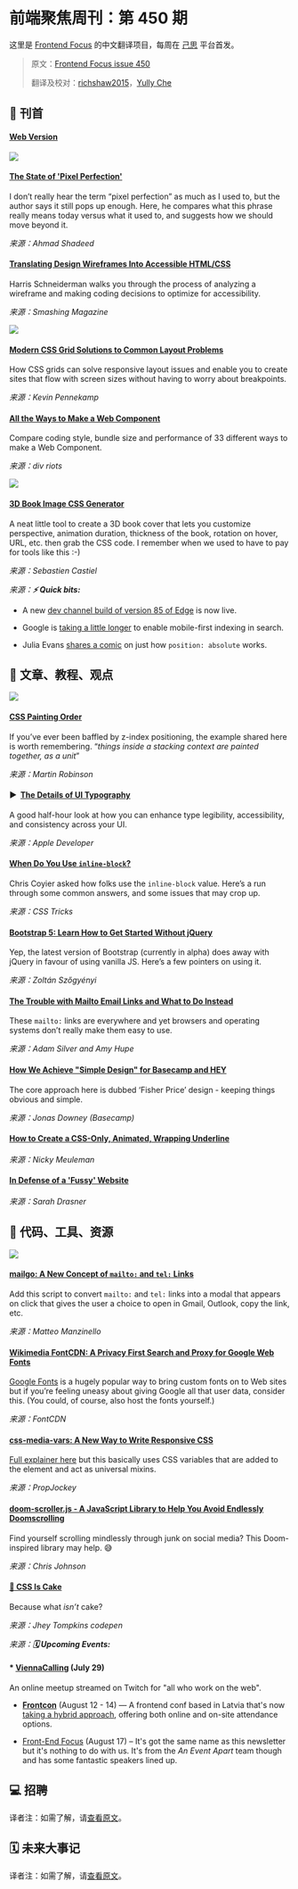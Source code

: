 # 前端聚焦周刊：第 450 期

这里是 [Frontend Focus](https://frontendfoc.us/latest) 的中文翻译项目，每周在 [己思](https://ohmyrss.com/?fef) 平台首发。

> 原文：[Frontend Focus issue 450](https://frontendfoc.us/issues/450)
> 
> 翻译及校对：[richshaw2015](https://github.com/richshaw2015)，[Yully Che](https://github.com/chechebecomestrong)

## 🚀 刊首

#### [Web Version](https://frontendfoc.us/link/92202/rss)

[![](https://res.cloudinary.com/cpress/image/upload/w_1280,e_sharpen:60/v1595420717/pc6cfsrfbfaawi4uddep.jpg)](https://frontendfoc.us/link/92203/rss)

#### [The State of 'Pixel Perfection'](https://frontendfoc.us/link/92203/rss "ishadeed.com")

I don’t really hear the term “pixel perfection” as much as I used to, but the author says it still pops up enough. Here, he compares what this phrase really means today versus what it used to, and suggests how we should move beyond it.

*来源：Ahmad Shadeed*

#### [Translating Design Wireframes Into Accessible HTML/CSS](https://frontendfoc.us/link/92204/rss "www.smashingmagazine.com")

Harris Schneiderman walks you through the process of analyzing a wireframe and making coding decisions to optimize for accessibility.

*来源：Smashing Magazine*

[![](https://copm.s3.amazonaws.com/a4c9d2c7.jpg)](https://frontendfoc.us/link/92205/rss)

#### [Modern CSS Grid Solutions to Common Layout Problems](https://frontendfoc.us/link/92206/rss "vycke.dev")

How CSS grids can solve responsive layout issues and enable you to create sites that flow with screen sizes without having to worry about breakpoints.

*来源：Kevin Pennekamp*

#### [All the Ways to Make a Web Component](https://frontendfoc.us/link/92207/rss "webcomponents.dev")

Compare coding style, bundle size and performance of 33 different ways to make a Web Component.

*来源：div riots*

[![](https://res.cloudinary.com/cpress/image/upload/w_1280,e_sharpen:60/v1595426328/dafyt9ge7vuqit6fbyid.png)](https://frontendfoc.us/link/92235/rss)

#### [3D Book Image CSS Generator](https://frontendfoc.us/link/92235/rss "3d-book-css.netlify.app")

A neat little tool to create a 3D book cover that lets you customize perspective, animation duration, thickness of the book, rotation on hover, URL, etc. then grab the CSS code. I remember when we used to have to pay for tools like this :-)

*来源：Sebastien Castiel*

*来源：**⚡️ Quick bits:***

*   A new [dev channel build of version 85 of Edge](https://frontendfoc.us/link/92208/rss) is now live.

*   Google is [taking a little longer](https://frontendfoc.us/link/92209/rss) to enable mobile-first indexing in search.

*   Julia Evans [shares a comic](https://frontendfoc.us/link/92210/rss) on just how `position: absolute` works.

## 📙 文章、教程、观点

[![](https://res.cloudinary.com/cpress/image/upload/w_1280,e_sharpen:60/v1595426482/lripqomkydwktkms1nmy.png)](https://frontendfoc.us/link/92214/rss)

#### [CSS Painting Order](https://frontendfoc.us/link/92214/rss "abandonedwig.info")

If you’ve ever been baffled by z-index positioning, the example shared here is worth remembering. “_things inside a stacking context are painted together, as a unit_”

*来源：Martin Robinson*

#### ▶  [The Details of UI Typography](https://frontendfoc.us/link/92215/rss "developer.apple.com")

A good half-hour look at how you can enhance type legibility, accessibility, and consistency across your UI.

*来源：Apple Developer*

#### [When Do You Use `inline-block`?](https://frontendfoc.us/link/92217/rss "css-tricks.com")

Chris Coyier asked how folks use the `inline-block` value. Here’s a run through some common answers, and some issues that may crop up.

*来源：CSS Tricks*

#### [Bootstrap 5: Learn How to Get Started Without jQuery](https://frontendfoc.us/link/92218/rss "themesberg.com")

Yep, the latest version of Bootstrap (currently in alpha) does away with jQuery in favour of using vanilla JS. Here’s a few pointers on using it.

*来源：Zoltán Szőgyényi*

#### [The Trouble with Mailto Email Links and What to Do Instead](https://frontendfoc.us/link/92219/rss "adamsilver.io")

These `mailto:` links are everywhere and yet browsers and operating systems don’t really make them easy to use.

*来源：Adam Silver and Amy Hupe*

#### [How We Achieve "Simple Design" for Basecamp and HEY](https://frontendfoc.us/link/92220/rss "m.signalvnoise.com")

The core approach here is dubbed ‘Fisher Price’ design - keeping things obvious and simple.

*来源：Jonas Downey (Basecamp)*

#### [How to Create a CSS-Only, Animated, Wrapping Underline](https://frontendfoc.us/link/92221/rss "nickymeuleman.netlify.app")

*来源：Nicky Meuleman*

#### [In Defense of a 'Fussy' Website](https://frontendfoc.us/link/92222/rss "css-tricks.com")

*来源：Sarah Drasner*

## 🔧 代码、工具、资源

[![](https://res.cloudinary.com/cpress/image/upload/w_1280,e_sharpen:60/v1595426098/hagubcyriitzc3x2cbbs.png)](https://frontendfoc.us/link/92228/rss)

#### [mailgo: A New Concept of `mailto:` and `tel:` Links](https://frontendfoc.us/link/92228/rss "mailgo.dev")

Add this script to convert `mailto:` and `tel:` links into a modal that appears on click that gives the user a choice to open in Gmail, Outlook, copy the link, etc.

*来源：Matteo Manzinello*

#### [Wikimedia FontCDN: A Privacy First Search and Proxy for Google Web Fonts](https://frontendfoc.us/link/92225/rss "fontcdn.toolforge.org")

[Google Fonts](https://frontendfoc.us/link/92226/rss) is a hugely popular way to bring custom fonts on to Web sites but if you’re feeling uneasy about giving Google all that user data, consider this. (You could, of course, also host the fonts yourself.)

*来源：FontCDN*

#### [css-media-vars: A New Way to Write Responsive CSS](https://frontendfoc.us/link/92223/rss "github.com")

[Full explainer here](https://frontendfoc.us/link/92224/rss) but this basically uses CSS variables that are added to the <html> element and act as universal mixins.

*来源：PropJockey*

#### [doom-scroller.js - A JavaScript Library to Help You Avoid Endlessly Doomscrolling](https://frontendfoc.us/link/92229/rss "defaced.dev")

Find yourself scrolling mindlessly through junk on social media? This Doom-inspired library may help. 😅

*来源：Chris Johnson*

#### [🍰 CSS Is Cake](https://frontendfoc.us/link/92230/rss "codepen.io")

Because what _isn’t_ cake?

*来源：Jhey Tompkins codepen*

*来源：**🗓 Upcoming Events:***

#### *   **[ViennaCalling](https://frontendfoc.us/link/92231/rss)** (July 29)

An online meetup streamed on Twitch for "all who work on the web".

*   **[Frontcon](https://frontendfoc.us/link/92232/rss)** (August 12 - 14) — A frontend conf based in Latvia that's now [taking a hybrid approach](https://frontendfoc.us/link/92233/rss), offering both online and on-site attendance options.

*   [Front-End Focus](https://frontendfoc.us/link/92234/rss) (August 17) – It's got the same name as this newsletter but it's nothing to do with us. It's from the _An Event Apart_ team though and has some fantastic speakers lined up.

## 💻 招聘

译者注：如需了解，请[查看原文](https://frontendfoc.us/issues/450)。

## 🗓 未来大事记

译者注：如需了解，请[查看原文](https://frontendfoc.us/issues/450)。

